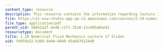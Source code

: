 ```yaml
---
content_type: resource
description: This resource contains the information regarding lecture 17 slides.
file: https://ol-ocw-studio-app-qa.s3.amazonaws.com/courses/2-29-numerical-fluid-mechanics-spring-2015/fe059a32b3660a946048d3a687612440_MIT2_29S15_Lecture17.pdf
file_type: application/pdf
parent_uid: 58652a2f-ded8-c1f1-25a8-12c4d5a6be42
resourcetype: Document
title: 2.29 Numerical Fluid Mechanics Lecture 17 Slides
uid: fe059a32-b366-0a94-6048-d3a687612440
---
```

